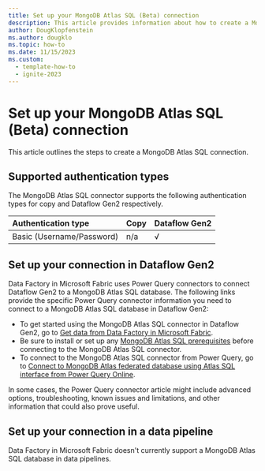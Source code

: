 ```yaml
---
title: Set up your MongoDB Atlas SQL (Beta) connection
description: This article provides information about how to create a MongoDB Atlas SQL connection in Microsoft Fabric.
author: DougKlopfenstein
ms.author: dougklo
ms.topic: how-to
ms.date: 11/15/2023
ms.custom:
  - template-how-to
  - ignite-2023
---
```


# Set up your MongoDB Atlas SQL (Beta) connection

This article outlines the steps to create a MongoDB Atlas SQL connection.


## Supported authentication types

The MongoDB Atlas SQL connector supports the following authentication types for copy and Dataflow Gen2 respectively.  

|Authentication type |Copy |Dataflow Gen2 |
|:---|:---|:---|
|Basic (Username/Password)| n/a | √ |

## Set up your connection in Dataflow Gen2

Data Factory in Microsoft Fabric uses Power Query connectors to connect Dataflow Gen2 to a MongoDB Atlas SQL database. The following links provide the specific Power Query connector information you need to connect to a MongoDB Atlas SQL database in Dataflow Gen2:

- To get started using the MongoDB Atlas SQL connector in Dataflow Gen2, go to [Get data from Data Factory in Microsoft Fabric](/power-query/where-to-get-data#get-data-from-data-factory-in-microsoft-fabric-preview).
- Be sure to install or set up any [MongoDB Atlas SQL prerequisites](/power-query/connectors/mongodb-atlas-sql-interface#prerequisites) before connecting to the MongoDB Atlas SQL connector.
- To connect to the MongoDB Atlas SQL connector from Power Query, go to [Connect to MongoDB Atlas federated database using Atlas SQL interface from Power Query Online](/power-query/connectors/mongodb-atlas-sql-interface#connect-to-mongodb-atlas-federated-database-using-atlas-sql-interface-from-power-query-online).

In some cases, the Power Query connector article might include advanced options, troubleshooting, known issues and limitations, and other information that could also prove useful.

## Set up your connection in a data pipeline

Data Factory in Microsoft Fabric doesn't currently support a MongoDB Atlas SQL database in data pipelines.
